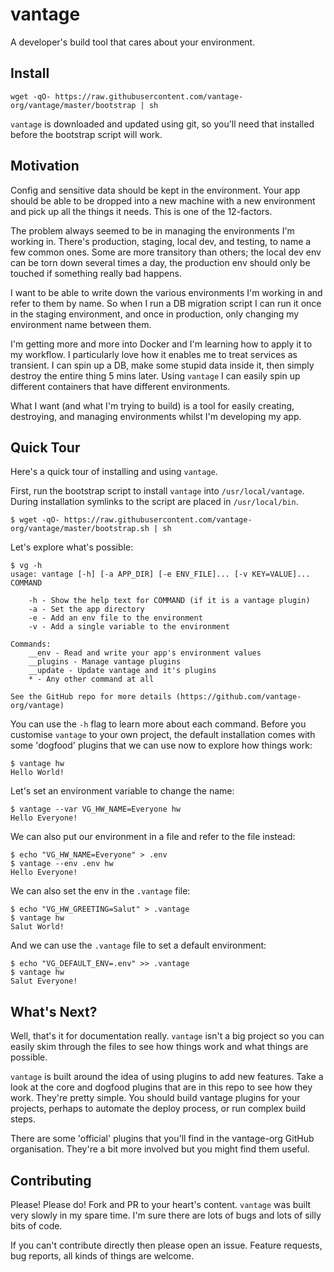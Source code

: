 # vantage
A developer's build tool that cares about your environment.

## Install

    wget -qO- https://raw.githubusercontent.com/vantage-org/vantage/master/bootstrap | sh

`vantage` is downloaded and updated using git, so you'll need that installed before the bootstrap script will work.

## Motivation

Config and sensitive data should be kept in the environment. Your app should be able to be dropped into a new machine with a new environment and pick up all the things it needs. This is one of the 12-factors.

The problem always seemed to be in managing the environments I'm working in. There's production, staging, local dev, and testing, to name a few common ones. Some are more transitory than others; the local dev env can be torn down several times a day, the production env should only be touched if something really bad happens.

I want to be able to write down the various environments I'm working in and refer to them by name. So when I run a DB migration script I can run it once in the staging environment, and once in production, only changing my environment name between them.

I'm getting more and more into Docker and I'm learning how to apply it to my workflow. I particularly love how it enables me to treat services as transient. I can spin up a DB, make some stupid data inside it, then simply destroy the entire thing 5 mins later. Using `vantage` I can easily spin up different containers that have different environments.

What I want (and what I'm trying to build) is a tool for easily creating, destroying, and managing environments whilst I'm developing my app.

## Quick Tour

Here's a quick tour of installing and using `vantage`.

First, run the bootstrap script to install `vantage` into `/usr/local/vantage`. During installation symlinks to the script are placed in `/usr/local/bin`.

    $ wget -qO- https://raw.githubusercontent.com/vantage-org/vantage/master/bootstrap.sh | sh

Let's explore what's possible:

    $ vg -h
    usage: vantage [-h] [-a APP_DIR] [-e ENV_FILE]... [-v KEY=VALUE]... COMMAND

        -h - Show the help text for COMMAND (if it is a vantage plugin)
        -a - Set the app directory
        -e - Add an env file to the environment
        -v - Add a single variable to the environment

    Commands:
        __env - Read and write your app's environment values
        __plugins - Manage vantage plugins
        __update - Update vantage and it's plugins
        * - Any other command at all

    See the GitHub repo for more details (https://github.com/vantage-org/vantage)

You can use the `-h` flag to learn more about each command. Before you customise `vantage` to your own project, the default installation comes with some 'dogfood' plugins that we can use now to explore how things work:

    $ vantage hw
    Hello World!

Let's set an environment variable to change the name:

    $ vantage --var VG_HW_NAME=Everyone hw
    Hello Everyone!

We can also put our environment in a file and refer to the file instead:

    $ echo "VG_HW_NAME=Everyone" > .env
    $ vantage --env .env hw
    Hello Everyone!

We can also set the env in the `.vantage` file:

    $ echo "VG_HW_GREETING=Salut" > .vantage
    $ vantage hw
    Salut World!

And we can use the `.vantage` file to set a default environment:

    $ echo "VG_DEFAULT_ENV=.env" >> .vantage
    $ vantage hw
    Salut Everyone!

## What's Next?

Well, that's it for documentation really. `vantage` isn't a big project so you can easily skim through the files to see how things work and what things are possible.

`vantage` is built around the idea of using plugins to add new features. Take a look at the core and dogfood plugins that are in this repo to see how they work. They're pretty simple. You should build vantage plugins for your projects, perhaps to automate the deploy process, or run complex build steps.

There are some 'official' plugins that you'll find in the vantage-org GitHub organisation. They're a bit more involved but you might find them useful.

## Contributing

Please! Please do! Fork and PR to your heart's content. `vantage` was built very slowly in my spare time. I'm sure there are lots of bugs and lots of silly bits of code.

If you can't contribute directly then please open an issue. Feature requests, bug reports, all kinds of things are welcome.
